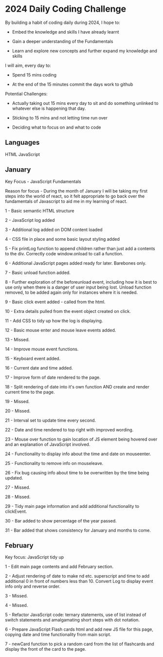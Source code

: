 # 2024 Daily Coding Challenge

By building a habit of coding daily during 2024, I hope to:

- Embed the knowledge and skills I have already learnt

- Gain a deeper understanding of the Fundamentals

- Learn and explore new concepts and further expand my knowledge and skills

I will aim, every day to:

- Spend 15 mins coding

- At the end of the 15 minutes commit the days work to github

Potential Challenges:

- Actually taking out 15 mins every day to sit and do something unlinked to whatever else is happening that day.

- Sticking to 15 mins and not letting time run over

- Deciding what to focus on and what to code

## Languages

HTML
JavaScript

## January

Key Focus - JavaScript Fundamentals

Reason for focus - During the month of January I will be taking my first steps into the world of react, so it felt appropriate to go back over the fundamentals of Javascript to aid me in my learning of react.

1 - Basic semantic HTML structure

2 - JavaScript log added

3 - Additional log added on DOM content loaded

4 - CSS file in place and some basic layout styling added

5 - Fix printLog function to append children rather than just add a contents to the div. Correctly code window.onload to call a function.

6 - Additional JavaScript pages added ready for later. Barebones only.

7 - Basic unload function added.

8 - Further exploration of the beforeunload event, including how it is best to use only when there is a danger of user input being lost. Unload function removed, to be added again only for instances where it is needed.

9 - Basic click event added - called from the html.

10 - Extra details pulled from the event object created on click.

11 - Add CSS to tidy up how the log is displaying.

12 - Basic mouse enter and mouse leave events added.

13 - Missed.

14 - Improve mouse event functions.

15 - Keyboard event added.

16 - Current date and time added.

17 - Improve form of date rendered to the page.

18 - Split rendering of date into it's own function AND create and render current time to the page.

19 - Missed.

20 - Missed.

21 - Interval set to update time every second.

22 - Date and time rendered to top right with improved wording.

23 - Mouse over function to gain location of JS element being hovered over and an explanation of JavaScript involved.

24 - Functionality to display info about the time and date on mouseenter.

25 - Functionality to remove info on mouseleave.

26 - Fix bug causing info about time to be overwritten by the time being updated.

27 - Missed.

28 - Missed.

29 - Tidy main page information and add additional functionality to clickEvent.

30 - Bar added to show percentage of the year passed.

31 - Bar added that shows consistency for January and months to come.

## February

Key focus: JavaScript tidy up

1 - Edit main page contents and add February section.

2 - Adjust rendering of date to make nd etc. superscript and time to add additional 0 in front of numbers less than 10. Convert Log to display event info only and reverse order.

3 - Missed.

4 - Missed.

5 - Refactor JavaScript code: ternary statements, use of list instead of switch statements and amalgamating short steps with dot notation.

6 - Prepare JavaScript Flash cards html and add new JS file for this page, copying date and time functionality from main script.

7 - newCard function to pick a random card from the list of flashcards and display the front of the card to the page.
